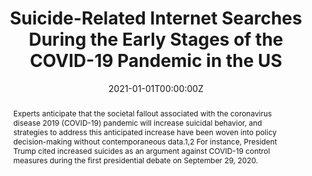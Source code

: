 ---
title: "Suicide-Related Internet Searches During the Early Stages of the COVID-19 Pandemic in the US"

authors:
- "John W. Ayers"
- "Adam Poliak"
- "Derek C. Johnson"
- "Eric C. Leas"
- "Mark Dredze"
- "admin"
- "Alicia L. Nobles"
date: "2021-01-01T00:00:00Z"
doi: "10.1001/jamanetworkopen.2020.34261"
venue: "JAMA Network Open"
publishDate: "2017-01-01T00:00:00Z"
publication_types: ["2"]
abstract: "Experts anticipate that the societal fallout associated with the coronavirus disease 2019 (COVID-19) pandemic will increase suicidal behavior, and strategies to address this anticipated increase have been woven into policy decision-making without contemporaneous data.1,2 For instance, President Trump cited increased suicides as an argument against COVID-19 control measures during the first presidential debate on September 29, 2020."
summary: "Ayers, J. W., Poliak, A., Johnson, D. C., Leas, E. C., Dredze, M., Caputi, T., & Nobles, A. L. (2021). Suicide-Related Internet Searches During the Early Stages of the COVID-19 Pandemic in the US. JAMA Network Open, 4(1), e2034261. doi:10.1001/jamanetworkopen.2020.34261"
tags: 
featured: false
links:
- name: Paper Link
  url: "https://jamanetwork.com/journals/jamanetworkopen/fullarticle/2775358"
url_pdf: "/files/JNOP-2021.pdf"
image:
  focal_point: ""
  preview_only: false
---
